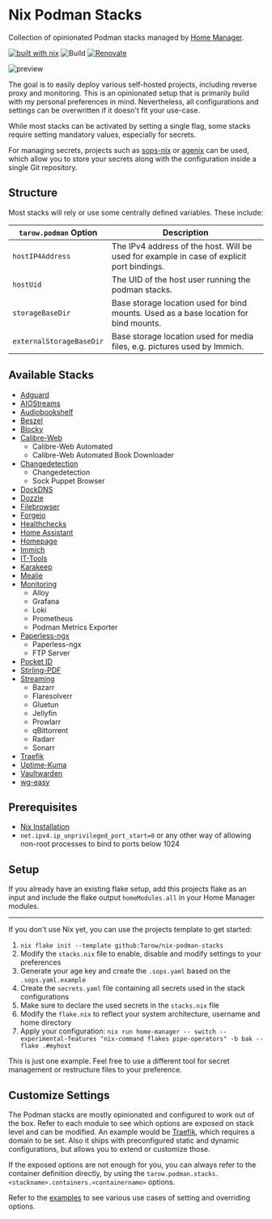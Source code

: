 # Nix Podman Stacks

Collection of opinionated Podman stacks managed by [Home Manager](https://github.com/nix-community/home-manager).

[![built with nix](https://img.shields.io/static/v1?logo=nixos&logoColor=white&label=&message=Built%20with%20Nix&color=41439a)](https://builtwithnix.org)
![Build](https://github.com/tarow/nix-podman-stacks/actions/workflows/ci.yaml/badge.svg)
[![Renovate](https://img.shields.io/badge/renovate-enabled-brightgreen.svg)](https://renovatebot.com)

![preview](./screenshots/homepage.png)

The goal is to easily deploy various self-hosted projects, including reverse proxy and monitoring.
This is an opinionated setup that is primarily build with my personal preferences in mind. Nevertheless, all configurations and settings can be overwritten if it doesn't fit your use-case.

While most stacks can be activated by setting a single flag, some stacks require setting mandatory values, especially for secrets.

For managing secrets, projects such as [sops-nix](https://github.com/Mic92/sops-nix) or [agenix](https://github.com/ryantm/agenix) can be used, which allow you to store your secrets along with the configuration inside a single Git repository.

## Structure

Most stacks will rely or use some centrally defined variables. These include:

| `tarow.podman` Option    | Description                                                                               |
| ------------------------ | ----------------------------------------------------------------------------------------- |
| `hostIP4Address`         | The IPv4 address of the host. Will be used for example in case of explicit port bindings. |
| `hostUid`                | The UID of the host user running the podman stacks.                                       |
| `storageBaseDir`         | Base storage location used for bind mounts. Used as a base location for bind mounts.      |
| `externalStorageBaseDir` | Base storage location used for media files, e.g. pictures used by Immich.                 |

## Available Stacks

- [Adguard](./modules/adguard/default.nix)
- [AIOStreams](./modules/aiostreams/default.nix)
- [Audiobookshelf](./modules/audiobookshelf/default.nix)
- [Beszel](./modules/beszel/default.nix)
- [Blocky](./modules/blocky/default.nix)
- [Calibre-Web](./modules/calibre/default.nix)
  - Calibre-Web Automated
  - Calibre-Web Automated Book Downloader
- [Changedetection](./modules/changedetection/default.nix)
  - Changedetection
  - Sock Puppet Browser
- [DockDNS](./modules/dockdns/default.nix)
- [Dozzle](./modules/dozzle/default.nix)
- [Filebrowser](./modules/filebrowser/default.nix)
- [Forgejo](./modules/forgejo/default.nix)
- [Healthchecks](./modules/healchecks/default.nix)
- [Home Assistant](./modules/homeassistant/default.nix)
- [Homepage](./modules/homepage/default.nix)
- [Immich](./modules/immich/default.nix)
- [IT-Tools](./modules/it-tools/default.nix)
- [Karakeep](./modules/karakeep/default.nix)
- [Mealie](./modules/mealie/default.nix)
- [Monitoring](./modules/monitoring/default.nix)
  - Alloy
  - Grafana
  - Loki
  - Prometheus
  - Podman Metrics Exporter
- [Paperless-ngx](./modules/paperless/default.nix)
  - Paperless-ngx
  - FTP Server
- [Pocket ID](./modules/pocket-id/default.nix)
- [Stirling-PDF](./modules/stirling-pdf/default.nix)
- [Streaming](./modules/streaming/default.nix)
  - Bazarr
  - Flaresolverr
  - Gluetun
  - Jellyfin
  - Prowlarr
  - qBittorrent
  - Radarr
  - Sonarr
- [Traefik](./modules/traefik/default.nix)
- [Uptime-Kuma](./modules/uptime-kuma/default.nix)
- [Vaultwarden](./modules/vaultwarden/default.nix)
- [wg-easy](./modules/wg-easy/default.nix)

## Prerequisites

- [Nix Installation](https://nixos.org/download/#nix-install-linux)
- `net.ipv4.ip_unprivileged_port_start=0` or any other way of allowing non-root processes to bind to ports below 1024

## Setup

If you already have an existing flake setup, add this projects flake as an input and include the flake output `homeModules.all` in your Home Manager modules.

---

If you don't use Nix yet, you can use the projects template to get started:

1. `nix flake init --template github:Tarow/nix-podman-stacks`
2. Modify the `stacks.nix` file to enable, disable and modify settings to your preferences
3. Generate your age key and create the `.sops.yaml` based on the `.sops.yaml.example`
4. Create the `secrets.yaml` file containing all secrets used in the stack configurations
5. Make sure to declare the used secrets in the `stacks.nix` file
6. Modify the `flake.nix` to reflect your system architecture, username and home directory
7. Apply your configuration: `nix run home-manager -- switch --experimental-features "nix-command flakes pipe-operators" -b bak --flake .#myhost`

This is just one example. Feel free to use a different tool for secret management or restructure files to your preference.

## Customize Settings

The Podman stacks are mostly opinionated and configured to work out of the box.
Refer to each module to see which options are exposed on stack level and can be modified.
An example would be [Traefik](./modules/traefik/default.nix), which requires a domain to be set.
Also it ships with preconfigured static and dynamic configurations, but allows you to extend or customize those.

If the exposed options are not enough for you, you can always refer to the container definition directly, by using the `tarow.podman.stacks.<stackname>.containers.<containername>` options.

Refer to the [examples](./examples) to see various use cases of setting and overriding options.

